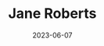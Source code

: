 ---
title: "Jane Roberts"
cc-type: person
date: 2023-06-07
hashtag: jane-roberts
tags:
  - American
  - poet
  - human being
---